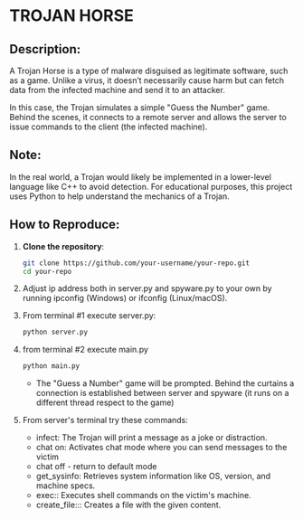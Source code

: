 # TROJAN HORSE

## Description:
A Trojan Horse is a type of malware disguised as legitimate software, such as a game. Unlike a virus, it doesn’t necessarily cause harm but can fetch data from the infected machine and send it to an attacker.

In this case, the Trojan simulates a simple "Guess the Number" game. Behind the scenes, it connects to a remote server and allows the server to issue commands to the client (the infected machine).

## Note:  
In the real world, a Trojan would likely be implemented in a lower-level language like C++ to avoid detection. For educational purposes, this project uses Python to help understand the mechanics of a Trojan.

## How to Reproduce:
1. **Clone the repository**:
   ```bash
   git clone https://github.com/your-username/your-repo.git
   cd your-repo
   ```

2. Adjust ip address both in server.py and spyware.py to your own by running ipconfig (Windows) or ifconfig (Linux/macOS).
3. From terminal #1 execute server.py:
   ```bash
   python server.py
   ```

4. from terminal #2 execute main.py
   ```bash
   python main.py
   ```
    * The "Guess a Number" game will be prompted. Behind the curtains a connection is established between server and spyware (it runs on a different thread respect to the game)
5. From server's terminal try these commands:
    * infect: The Trojan will print a message as a joke or distraction.
    * chat on: Activates chat mode where you can send messages to the victim
    * chat off - return to default mode
    * get_sysinfo: Retrieves system information like OS, version, and machine specs.
    * exec:<command>: Executes shell commands on the victim's machine.
    * create_file:<filename>:<content>: Creates a file with the given content.